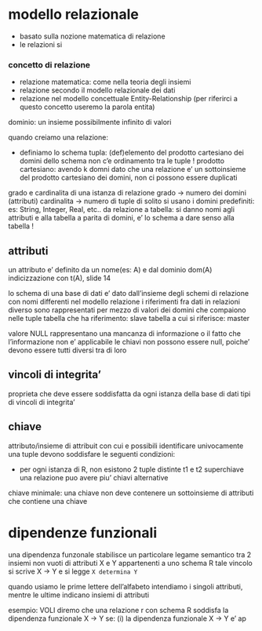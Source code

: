 # modello relazionale
- basato sulla nozione matematica di relazione
- le relazioni si
### concetto di relazione
- relazione matematica: come nella teoria degli insiemi
- relazione secondo il modello relazionale dei dati
- relazione nel modello concettuale Entity-Relationship (per riferirci a questo concetto useremo la parola entita)

dominio: un insieme possibilmente infinito di valori

quando creiamo una relazione:
- definiamo lo schema
tupla: (def)elemento del prodotto cartesiano dei domini dello schema
non c’e ordinamento tra le tuple !
prodotto cartesiano: avendo k domni
dato che una relazione e’ un sottoinsieme del prodotto cartesiano dei domini, non ci possono essere duplicati

grado e cardinalita di una istanza di relazione
grado → numero dei domini (attributi)
cardinalita → numero di tuple
di solito si usano i domini predefiniti: es: String, Integer, Real, etc..
da relazione a tabella: si danno nomi agli attributi e alla tabella
a parita di domini, e’ lo schema a dare senso alla tabella !
## attributi
un attributo e’ definito da un nome(es: A) e dal dominio dom(A)
indicizzazione con t(A), slide 14


lo schema di una base di dati e’ dato dall’insieme degli schemi di relazione con nomi differenti
nel modello relazione i riferimenti fra dati in relazioni diverso sono rappresentati per mezzo di valori dei domini che compaiono nelle tuple
tabella che ha riferimento: slave
tabella a cui si riferisce: master

valore NULL
rappresentano una mancanza di informazione o il fatto che l’informazione non e’ applicabile
le chiavi non possono essere null, poiche’ devono essere tutti diversi tra di loro

## vincoli di integrita’
proprieta che deve essere soddisfatta da ogni istanza della base di dati
tipi di vincoli di integrita’

## chiave
attributo/insieme di attribuit con cui e possibili identificare univocamente una tuple
devono soddisfare le seguenti condizioni:
- per ogni istanza di R, non esistono 2 tuple distinte t1 e t2
superchiave
una relazione puo avere piu’ chiavi alternative

chiave minimale: una chiave non deve contenere un sottoinsieme di attributi che contiene una chiave

# dipendenze funzionali
una dipendenza funzonale stabilisce un particolare legame semantico tra 2 insiemi non vuoti di attributi X e Y appartenenti a uno schema R
tale vincolo si scrive X → Y e si legge `X determina Y`

quando usiamo le prime lettere dell’alfabeto intendiamo i singoli attributi, mentre le ultime indicano insiemi di attributi

esempio: VOLI
diremo che una relazione r con schema R soddisfa la dipendenza funzionale X → Y se:
(i) la dipendenza funzionale X → Y e’ ap